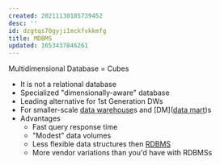 ```yaml
---
created: 20211130185739452
desc: ''
id: dzgtqs70gyji1mckfvkkmfg
title: MDBMS
updated: 1653437846261
---
```

   
Multidimensional Database = Cubes   
   
   
- It is not a relational database   
- Specialized "dimensionally-aware" database   
- Leading alternative for 1st Generation DWs   
- For smaller-scale [data warehouse](../devlog/data%20warehouse.md)s and [DM]([data mart](../devlog/data%20mart.md))s   
- Advantages   
  - Fast query response time   
  - "Modest" data volumes   
  - Less flexible data structures then [RDBMS](/not_created.md)   
  - More vendor variations than you'd have with RDBMSs
